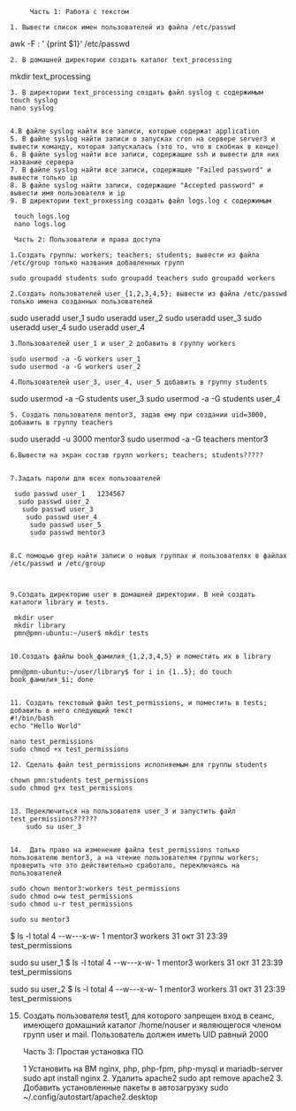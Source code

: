          Часть 1: Работа с текстом
    
    1. Вывести список имен пользователей из файла /etc/passwd

  awk -F : ' {print $1}' /etc/passwd

    
    2. В домашней директории создать каталог text_processing
    
  mkdir text_processing 
    
    3. В директории text_processing создать файл syslog с содержимым
    touch syslog
    nano syslog 

    
    4.В файле syslog найти все записи, которые содержат application
    5. В файле syslog найти записи о запусках cron на сервере server3 и вывести команду, которая запускалась (это то, что в скобках в конце)
    6. В файле syslog найти все записи, содержащие ssh и вывести для них название сервера
    7. В файле syslog найти все записи, содержащие "Failed password" и вывести только ip
    8. В файле syslog найти записи, содержащие "Accepted password" и вывести имя пользователя и ip
    9. В директории text_proxessing создать файл logs.log с содержимым

     touch logs.log
     nano logs.log 

     Часть 2: Пользователи и права доступа
     
    1.Создать группы: workers; teachers; students; вывести из файла /etc/group только названия добавленных групп
    
    sudo groupadd students sudo groupadd teachers sudo groupadd workers

    2.Создать пользователей user_{1,2,3,4,5}; вывести из файла /etc/passwd только имена созданных пользователей
    
  sudo useradd user_1
  sudo useradd user_2
  sudo useradd user_3
  sudo useradd user_4
  sudo useradd user_4
  

  
    
    3.Пользователей user_1 и user_2 добавить в группу workers

    sudo usermod -a -G workers user_1
    sudo usermod -a -G workers user_2

    4.Пользователей user_3, user_4, user_5 добавить в группу students
    
 sudo usermod -a -G students user_3
 sudo usermod -a -G students user_4
    
    5. Создать пользователя mentor3, задав ему при создании uid=3000, добавить в группу teachers
    
 sudo useradd -u 3000 mentor3
 sudo usermod -a -G teachers mentor3


    
    6.Вывести на экран состав групп workers; teachers; students?????
    
    
    7.Задать пароли для всех пользователей

     sudo passwd user_1   1234567
      sudo passwd user_2
       sudo passwd user_3
        sudo passwd user_4
         sudo passwd user_5
         sudo passwd mentor3

     
    8.С помощью grep найти записи о новых группах и пользователях в файлах /etc/passwd и /etc/group


    
    9.Создать директорию user в домашней директории. В ней создать каталоги library и tests.
    
     mkdir user
     mkdir library 
     pmn@pmn-ubuntu:~/user$ mkdir tests

    
    10.Создать файлы book_фамилия_{1,2,3,4,5} и поместить их в library
    
    pmn@pmn-ubuntu:~/user/library$ for i in {1..5}; do touch book_фамилия_$i; done

    
    11. Создать текстовый файл test_permissions, и поместить в tests; добавить в него следующий текст
    #!/bin/bash
    echo "Hello World"

    nano test_permissions
    sudo chmod +x test_permissions

    12. Сделать файл test_permissions исполняемым для группы students
    
    chown pmn:students test_permissions 
    sudo chmod g+x test_permissions


    13. Переключиться на пользователя user_3 и запустить файл test_permissions??????
        sudo su user_3


    14.  Дать право на изменение файла test_permissions только пользователю mentor3, а на чтение пользователям группы workers; проверить что это действительно сработало, переключаясь на пользователей

    sudo chown mentor3:workers test_permissions
    sudo chmod o=w test_permissions 
    sudo chmod u-r test_permissions

    sudo su mentor3
$ ls -l 
total 4
--w---x-w- 1 mentor3 workers 31 окт 31 23:39 test_permissions

 sudo su user_1
$ ls -l 
total 4
--w---x-w- 1 mentor3 workers 31 окт 31 23:39 test_permissions

sudo su user_2
$ ls -l 
total 4
--w---x-w- 1 mentor3 workers 31 окт 31 23:39 test_permissions

15. Создать пользователя test1, для которого запрещен вход в сеанс, имеющего домашний каталог /home/nouser и являющегося членом групп user и mail. Пользователь должен иметь UID равный 2000





    Часть 3: Простая установка ПО
    
    1 Установить на ВМ nginx, php, php-fpm, php-mysql и mariadb-server
     sudo apt install nginx
    2. Удалить apache2
       sudo apt remove apache2
    3. Добавить установленные пакеты в автозагрузку
       sudo ~/.config/autostart/apache2.desktop
       


    



